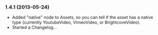 ### 1.4.1 (2013-05-24)
* Added "native" node to Assets, so you can tell if the asset has a native type (currently YoutubeVideo, VimeoVideo, or BrightcoveVideo).
* Started a Changelog...

